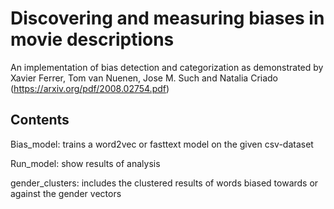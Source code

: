 # Discovering and measuring biases in movie descriptions
An implementation of bias detection and categorization as
demonstrated by 
Xavier Ferrer, Tom van Nuenen, Jose M. Such and Natalia Criado
(https://arxiv.org/pdf/2008.02754.pdf)

## Contents
Bias_model: trains a word2vec or
fasttext model on the given csv-dataset

Run_model: show results of analysis

gender_clusters: includes the clustered results of words biased towards or against the gender vectors
